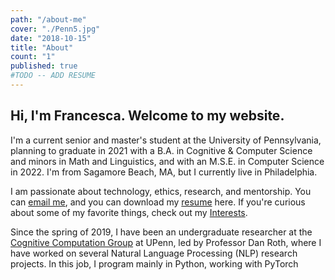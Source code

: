 ```yaml
---
path: "/about-me"
cover: "./Penn5.jpg"
date: "2018-10-15"
title: "About"
count: "1"
published: true
#TODO -- ADD RESUME
---
```

## Hi, I'm Francesca. Welcome to my website.

I'm a current senior and master's student at the University of Pennsylvania, planning to graduate in 2021 with a B.A. in Cognitive & Computer Science and minors in Math and Linguistics, and with an M.S.E. in Computer Science in 2022. I'm from Sagamore Beach, MA, but I currently live in Philadelphia. 

I am passionate about technology, ethics, research, and mentorship. You can [email me](mailto:fmarini@sas.upenn.edu), and you can download my [resume]() here. If you're curious about some of my favorite things, check out my [Interests](/interests).

Since the spring of 2019, I have been an undergraduate researcher at the <a href="https://cogcomp.seas.upenn.edu/" target="_blank">Cognitive Computation Group</a> at UPenn, led by Professor Dan Roth, where I have worked on several Natural Language Processing (NLP) research projects. In this job, I program mainly in Python, working with PyTorch